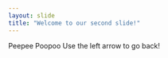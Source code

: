 ```yaml
---
layout: slide
title: "Welcome to our second slide!"
---
```

Peepee Poopoo
Use the left arrow to go back!
